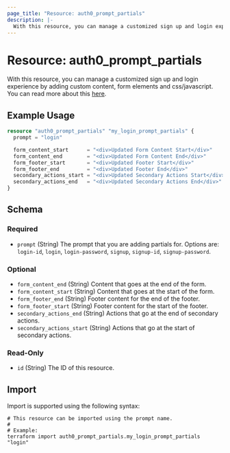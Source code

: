 ```yaml
---
page_title: "Resource: auth0_prompt_partials"
description: |-
  With this resource, you can manage a customized sign up and login experience by adding custom content, form elements and css/javascript. You can read more about this here https://auth0.com/docs/customize/universal-login-pages/customize-signup-and-login-prompts.
---
```


# Resource: auth0_prompt_partials

With this resource, you can manage a customized sign up and login experience by adding custom content, form elements and css/javascript. You can read more about this [here](https://auth0.com/docs/customize/universal-login-pages/customize-signup-and-login-prompts).

## Example Usage

```terraform
resource "auth0_prompt_partials" "my_login_prompt_partials" {
  prompt = "login"

  form_content_start      = "<div>Updated Form Content Start</div>"
  form_content_end        = "<div>Updated Form Content End</div>"
  form_footer_start       = "<div>Updated Footer Start</div>"
  form_footer_end         = "<div>Updated Footer End</div>"
  secondary_actions_start = "<div>Updated Secondary Actions Start</div>"
  secondary_actions_end   = "<div>Updated Secondary Actions End</div>"
}
```

<!-- schema generated by tfplugindocs -->
## Schema

### Required

- `prompt` (String) The prompt that you are adding partials for. Options are: `login-id`, `login`, `login-password`, `signup`, `signup-id`, `signup-password`.

### Optional

- `form_content_end` (String) Content that goes at the end of the form.
- `form_content_start` (String) Content that goes at the start of the form.
- `form_footer_end` (String) Footer content for the end of the footer.
- `form_footer_start` (String) Footer content for the start of the footer.
- `secondary_actions_end` (String) Actions that go at the end of secondary actions.
- `secondary_actions_start` (String) Actions that go at the start of secondary actions.

### Read-Only

- `id` (String) The ID of this resource.

## Import

Import is supported using the following syntax:

```shell
# This resource can be imported using the prompt name.
#
# Example:
terraform import auth0_prompt_partials.my_login_prompt_partials "login"
```
